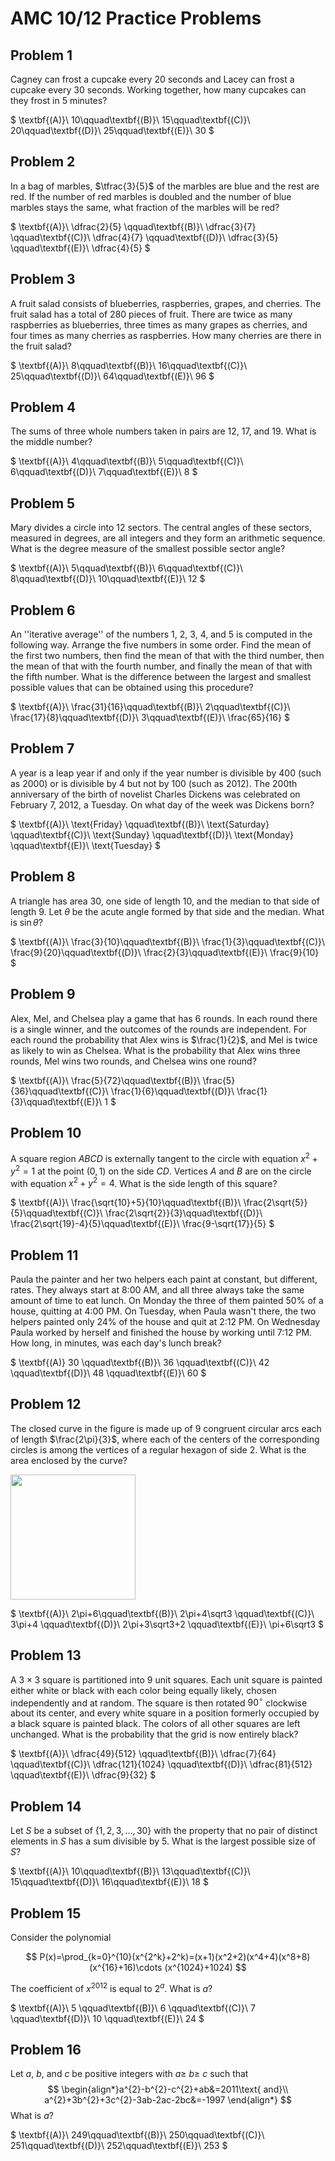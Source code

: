 # AMC 10/12 Practice Problems

## Problem 1

Cagney can frost a cupcake every $20$ seconds and Lacey can frost a cupcake every $30$ seconds. Working together, how many cupcakes can they frost in $5$ minutes?

$ \textbf{(A)}\ 10\qquad\textbf{(B)}\ 15\qquad\textbf{(C)}\ 20\qquad\textbf{(D)}\ 25\qquad\textbf{(E)}\ 30 $

## Problem 2

In a bag of marbles, $\tfrac{3}{5}$ of the marbles are blue and the rest are red.  If the number of red marbles is doubled and the number of blue marbles stays the same, what fraction of the marbles will be red?

$ \textbf{(A)}\ \dfrac{2}{5}
\qquad\textbf{(B)}\ \dfrac{3}{7}
\qquad\textbf{(C)}\ \dfrac{4}{7}
\qquad\textbf{(D)}\ \dfrac{3}{5}
\qquad\textbf{(E)}\ \dfrac{4}{5}
 $

## Problem 3

A fruit salad consists of blueberries, raspberries, grapes, and cherries.  The fruit salad has a total of $280$ pieces of fruit.  There are twice as many raspberries as blueberries, three times as many grapes as cherries, and four times as many cherries as raspberries.  How many cherries are there in the fruit salad?

$ \textbf{(A)}\ 8\qquad\textbf{(B)}\ 16\qquad\textbf{(C)}\ 25\qquad\textbf{(D)}\ 64\qquad\textbf{(E)}\ 96 $

## Problem 4

The sums of three whole numbers taken in pairs are $12$, $17$, and $19$.  What is the middle number?

$ \textbf{(A)}\ 4\qquad\textbf{(B)}\ 5\qquad\textbf{(C)}\ 6\qquad\textbf{(D)}\ 7\qquad\textbf{(E)}\ 8 $

## Problem 5

Mary divides a circle into $12$ sectors.  The central angles of these sectors, measured in degrees, are all integers and they form an arithmetic sequence.  What is the degree measure of the smallest possible sector angle?

$ \textbf{(A)}\ 5\qquad\textbf{(B)}\ 6\qquad\textbf{(C)}\ 8\qquad\textbf{(D)}\ 10\qquad\textbf{(E)}\ 12 $

## Problem 6

An ''iterative average'' of the numbers $1$, $2$, $3$, $4$, and $5$ is computed in the following way.  Arrange the five numbers in some order.  Find the mean of the first two numbers, then find the mean of that with the third number, then the mean of that with the fourth number, and finally the mean of that with the fifth number.  What is the difference between the largest and smallest possible values that can be obtained using this procedure?

$ \textbf{(A)}\ \frac{31}{16}\qquad\textbf{(B)}\ 2\qquad\textbf{(C)}\ \frac{17}{8}\qquad\textbf{(D)}\ 3\qquad\textbf{(E)}\ \frac{65}{16} $

## Problem 7

A year is a leap year if and only if the year number is divisible by $400$ (such as $2000$) or is divisible by $4$ but not by $100$ (such as $2012$).  The $200\text{th}$ anniversary of the birth of novelist Charles Dickens was celebrated on February $7$, $2012$, a Tuesday.  On what day of the week was Dickens born?

$ \textbf{(A)}\ \text{Friday}
\qquad\textbf{(B)}\ \text{Saturday}
\qquad\textbf{(C)}\ \text{Sunday}
\qquad\textbf{(D)}\ \text{Monday}
\qquad\textbf{(E)}\ \text{Tuesday}
 $

## Problem 8

A triangle has area $30$, one side of length $10$, and the median to that side of length $9$.  Let $\theta$ be the acute angle formed by that side and the median.  What is $\sin{\theta}$?

$ \textbf{(A)}\ \frac{3}{10}\qquad\textbf{(B)}\ \frac{1}{3}\qquad\textbf{(C)}\ \frac{9}{20}\qquad\textbf{(D)}\ \frac{2}{3}\qquad\textbf{(E)}\ \frac{9}{10} $

## Problem 9

Alex, Mel, and Chelsea play a game that has $6$ rounds.  In each round there is a single winner, and the outcomes of the rounds are independent.  For each round the probability that Alex wins is $\frac{1}{2}$, and Mel is twice as likely to win as Chelsea.  What is the probability that Alex wins three rounds, Mel wins two rounds, and Chelsea wins one round?

$ \textbf{(A)}\ \frac{5}{72}\qquad\textbf{(B)}\ \frac{5}{36}\qquad\textbf{(C)}\ \frac{1}{6}\qquad\textbf{(D)}\ \frac{1}{3}\qquad\textbf{(E)}\ 1 $

## Problem 10

A square region $ABCD$ is externally tangent to the circle with equation $x^2+y^2=1$ at the point $(0,1)$ on the side $CD$.  Vertices $A$ and $B$ are on the circle with equation $x^2+y^2=4$.  What is the side length of this square?

$ \textbf{(A)}\ \frac{\sqrt{10}+5}{10}\qquad\textbf{(B)}\ \frac{2\sqrt{5}}{5}\qquad\textbf{(C)}\ \frac{2\sqrt{2}}{3}\qquad\textbf{(D)}\ \frac{2\sqrt{19}-4}{5}\qquad\textbf{(E)}\ \frac{9-\sqrt{17}}{5} $

## Problem 11

Paula the painter and her two helpers each paint at constant, but different, rates.  They always start at $\text{8:00 AM}$, and all three always take the same amount of time to eat lunch.  On Monday the three of them painted $50\%$ of a house, quitting at $\text{4:00 PM}$.  On Tuesday, when Paula wasn't there, the two helpers painted only $24\%$ of the house and quit at $\text{2:12 PM}$.  On Wednesday Paula worked by herself and finished the house by working until $\text{7:12 PM}$.  How long, in minutes, was each day's lunch break?

$ \textbf{(A)}  30
\qquad\textbf{(B)}\ 36
\qquad\textbf{(C)}\ 42
\qquad\textbf{(D)}\ 48
\qquad\textbf{(E)}\ 60
 $

## Problem 12

The closed curve in the figure is made up of $9$ congruent circular arcs each of length $\frac{2\pi}{3}$, where each of the centers of the corresponding circles is among the vertices of a regular hexagon of side $2$. What is the area enclosed by the curve? 

<img src="https://latex.artofproblemsolving.com/b/8/8/b887867827b6b53efb70abc6807aa51c7a2287fe.png" width=200>

$ \textbf{(A)}\ 2\pi+6\qquad\textbf{(B)}\ 2\pi+4\sqrt3 \qquad\textbf{(C)}\ 3\pi+4 \qquad\textbf{(D)}\ 2\pi+3\sqrt3+2 \qquad\textbf{(E)}\ \pi+6\sqrt3 $

## Problem 13

A $3\times3$ square is partitioned into $9$ unit squares.  Each unit square is painted either white or black with each color being equally likely, chosen independently and at random.  The square is then rotated $90^\circ$ clockwise about its center, and every white square in a position formerly occupied by a black square is painted black.  The colors of all other squares are left unchanged.  What is the probability that the grid is now entirely black?

$ \textbf{(A)}\ \dfrac{49}{512}
\qquad\textbf{(B)}\ \dfrac{7}{64}
\qquad\textbf{(C)}\ \dfrac{121}{1024}
\qquad\textbf{(D)}\ \dfrac{81}{512}
\qquad\textbf{(E)}\ \dfrac{9}{32}
 $

## Problem 14

Let $S$ be a subset of $\{1,2,3,\dots,30\}$ with the property that no pair of distinct elements in $S$ has a sum divisible by $5$.  What is the largest possible size of $S$?

$ \textbf{(A)}\ 10\qquad\textbf{(B)}\ 13\qquad\textbf{(C)}\ 15\qquad\textbf{(D)}\ 16\qquad\textbf{(E)}\ 18 $

## Problem 15

Consider the polynomial

$$
P(x)=\prod_{k=0}^{10}(x^{2^k}+2^k)=(x+1)(x^2+2)(x^4+4)(x^8+8)(x^{16}+16)\cdots (x^{1024}+1024)
$$

The coefficient of $x^{2012}$ is equal to $2^a$.  What is $a$?

$ \textbf{(A)}\ 5
\qquad\textbf{(B)}\ 6
\qquad\textbf{(C)}\ 7
\qquad\textbf{(D)}\ 10
\qquad\textbf{(E)}\ 24
 $


## Problem 16

Let $a$, $b$, and $c$ be positive integers with $a\ge$ $b\ge$ $c$ such that
$$
\begin{align*}a^{2}-b^{2}-c^{2}+ab&=2011\text{ and}\\
a^{2}+3b^{2}+3c^{2}-3ab-2ac-2bc&=-1997
\end{align*}
$$
What is $a$?

$ \textbf{(A)}\ 249\qquad\textbf{(B)}\ 250\qquad\textbf{(C)}\ 251\qquad\textbf{(D)}\ 252\qquad\textbf{(E)}\ 253 $

